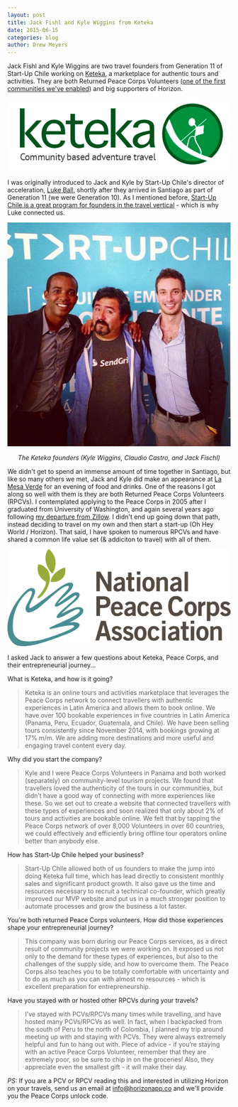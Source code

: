 ```yaml
---
layout: post
title: Jack Fishl and Kyle Wiggins from Keteka
date: 2015-06-15
categories: blog
author: Drew Meyers
---
```

Jack Fishl and Kyle Wiggins are two travel founders from Generation 11 of Start-Up Chile working on [Keteka](http://www.keteka.com), a marketplace for authentic tours and activities. They are both Returned Peace Corps Volunteers ([one of the first communities we've enabled](/peace-corps/)) and big supporters of Horizon.

<p align="center"><img src="/assets/blog-keteka-nlogo.png"></p>

I was originally introduced to Jack and Kyle by Start-Up Chile's director of acceleration, [Luke Ball](https://www.linkedin.com/pub/luke-ball/2a/a86/208), shortly after they arrived in Santiago as part of Generation 11 (we were Generation 10). As I mentioned before, [Start-Up Chile is a great program for founders in the travel vertical](http://www.horizonapp.co/blog/Start-Up-Chile-leading-travel-incubator-world/) - which is why Luke connected us.

<p align="center"><img src="/assets/blog-keteka-founders.jpg"></p>
<p align="center"><em>​The Keteka founders (Kyle Wiggins, Claudio Castro, and Jack Fischl)</em></p>

We didn't get to spend an immense amount of time together in Santiago, but like so many others we met, Jack and Kyle did make an appearance at [La Mesa Verde](http://www.horizonapp.co/blog/la-mesa-verde/) for an evening of food and drinks. One of the reasons I got along so well with them is they are both Returned Peace Corps Volunteers (RPCVs). I contemplated applying to the Peace Corps in 2005 after I graduated from University of Washington, and again several years ago following [my departure from Zillow](http://www.drewmeyersinsights.com/2010/01/26/its-time-for-the-next-chapter/). I didn't end up going down that path, instead deciding to travel on my own and then start a start-up (Oh Hey World / Horizon). That said, I have spoken to numerous RPCVs and have shared a common life value set (& addiciton to travel) with all of them.

<p align="center"><img src="/assets/NPCA-logo_RGB_72dpi_lg.jpg"></p>

I asked Jack to answer a few questions about Keteka, Peace Corps, and their entrepreneurial journey...

What is Keteka, and how is it going?

> Keteka is an online tours and activities marketplace that leverages the Peace Corps network to connect travellers with authentic experiences in Latin America and allows them to book online. We have over 100 bookable experiences in five countries in Latin America (Panama, Peru, Ecuador, Guatemala, and Chile). We have been selling tours consistently since November 2014, with bookings growing at 17% m/m. We are adding more destinations and more useful and engaging travel content every day.  

Why did you start the company?

> Kyle and I were Peace Corps Volunteers in Panama and both worked (separately) on community-level tourism projects. We found that travellers loved the authenticity of the tours in our communities, but didn’t have a good way of connecting with more experiences like these. So we set out to create a website that connected travellers with these types of experiences and soon realized that only about 2% of tours and activities are bookable online. We felt that by tapping the Peace Corps network of over 8,000 Volunteers in over 60 countries, we could effectively and efficiently bring offline tour operators online better than anybody else.

How has Start-Up Chile helped your business?

> Start-Up Chile allowed both of us founders to make the jump into doing Keteka full time, which has lead directly to consistent monthly sales and significant product growth. It also gave us the time and resources necessary to recruit a technical co-founder, which greatly improved our MVP website and put us in a much stronger position to automate processes and grow the business a lot faster. 

You're both returned Peace Corps volunteers. How did those experiences shape your entrepreneurial journey?

> This company was born during our Peace Corps services, as a direct result of community projects we were working on. It exposed us not only to the demand for these types of experiences, but also to the challenges of the supply side, and how to overcome them. The Peace Corps also teaches you to be totally comfortable with uncertainty and to do as much as you can with almost no resources - which is excellent preparation for entrepreneurship.

Have you stayed with or hosted other RPCVs during your travels?

> I’ve stayed with PCVs/RPCVs many times while travelling, and have hosted many PCVs/RPCVs as well. In fact, when I backpacked from the south of Peru to the north of Colombia, I planned my trip around meeting up with and staying with PCVs. They were always extremely helpful and fun to hang out with. Piece of advice - if you’re staying with an active Peace Corps Volunteer, remember that they are extremely poor, so be sure to chip in on the groceries! Also, they appreciate even the smallest gift - it will make their day.

<em>PS:</em> If you are a PCV or RPCV reading this and interested in utilizing Horizon on your travels, send us an email at [info@horizonapp.co](mailto:info@horizonapp.co) and we'll provide you the Peace Corps unlock code.